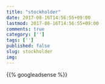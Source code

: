 ```yaml
---
title: "stockholder"
date: 2017-08-16T14:56:55+09:00
lastmod: 2017-08-16T14:56:55+09:00
comments: true
category: ['']
tags: ['']
published: false
slug: stockholder
img: 
---
```


<!--more-->
{{% googleadsense %}}
